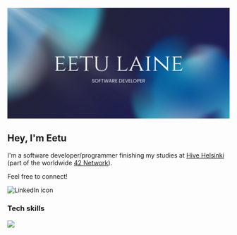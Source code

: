 ![Eetu Laine Banner](https://github.com/eetuhki/eetuhki/blob/main/eetu_laine_banner.png?raw=true)
## Hey, I'm Eetu 
I'm a software developer/programmer finishing my studies at [Hive Helsinki](https://www.hive.fi/en/) (part of the worldwide [42 Network](https://www.42network.org/)).

Feel free to connect!  
  
![LinkedIn icon](https://img.shields.io/badge/LinkedIn-0077B5?style=for-the-badge&logo=linkedin&logoColor=white)

### Tech skills

<div>
  <img align="center" src="https://skillicons.dev/icons?i=c,cpp,javascript,html,css,bash,linux,git,vscode,cloudflare,docker,ps&perline=6" />
</div>

